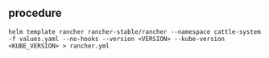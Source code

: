 procedure
---

    helm template rancher rancher-stable/rancher --namespace cattle-system -f values.yaml --no-hooks --version <VERSION> --kube-version <KUBE_VERSION> > rancher.yml

